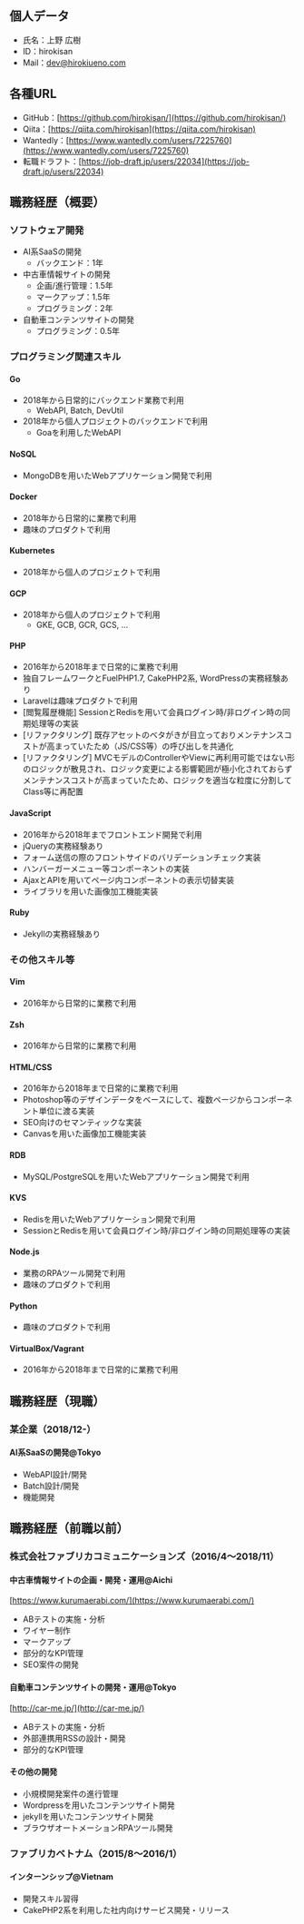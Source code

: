 ## 個人データ
* 氏名：上野 広樹
* ID：hirokisan
* Mail：dev@hirokiueno.com

## 各種URL
* GitHub：[https://github.com/hirokisan/](https://github.com/hirokisan/)
* Qiita：[https://qiita.com/hirokisan](https://qiita.com/hirokisan)
* Wantedly：[https://www.wantedly.com/users/7225760](https://www.wantedly.com/users/7225760)
* 転職ドラフト：[https://job-draft.jp/users/22034](https://job-draft.jp/users/22034)

## 職務経歴（概要）
### ソフトウェア開発
* AI系SaaSの開発
  * バックエンド：1年
* 中古車情報サイトの開発
	* 企画/進行管理：1.5年
	* マークアップ：1.5年
	* プログラミング：2年
* 自動車コンテンツサイトの開発
	* プログラミング：0.5年

### プログラミング関連スキル
#### Go
* 2018年から日常的にバックエンド業務で利用
  * WebAPI, Batch, DevUtil
* 2018年から個人プロジェクトのバックエンドで利用
  * Goaを利用したWebAPI

#### NoSQL
* MongoDBを用いたWebアプリケーション開発で利用

#### Docker
* 2018年から日常的に業務で利用
* 趣味のプロダクトで利用

#### Kubernetes
* 2018年から個人のプロジェクトで利用

#### GCP
* 2018年から個人のプロジェクトで利用
  * GKE, GCB, GCR, GCS, ...

#### PHP
* 2016年から2018年まで日常的に業務で利用
* 独自フレームワークとFuelPHP1.7, CakePHP2系, WordPressの実務経験あり
* Laravelは趣味プロダクトで利用
* [閲覧履歴機能] SessionとRedisを用いて会員ログイン時/非ログイン時の同期処理等の実装
* [リファクタリング] 既存アセットのベタがきが目立っておりメンテナンスコストが高まっていたため（JS/CSS等）の呼び出しを共通化
* [リファクタリング] MVCモデルのControllerやViewに再利用可能ではない形のロジックが散見され、ロジック変更による影響範囲が極小化されておらずメンテナンスコストが高まっていたため、ロジックを適当な粒度に分割してClass等に再配置

#### JavaScript
* 2016年から2018年までフロントエンド開発で利用
* jQueryの実務経験あり
* フォーム送信の際のフロントサイドのバリデーションチェック実装
* ハンバーガーメニュー等コンポーネントの実装
* AjaxとAPIを用いてページ内コンポーネントの表示切替実装
* ライブラリを用いた画像加工機能実装

#### Ruby
* Jekyllの実務経験あり

### その他スキル等
#### Vim
* 2016年から日常的に業務で利用

#### Zsh
* 2016年から日常的に業務で利用

#### HTML/CSS
* 2016年から2018年まで日常的に業務で利用
* Photoshop等のデザインデータをベースにして、複数ページからコンポーネント単位に渡る実装
* SEO向けのセマンティックな実装
* Canvasを用いた画像加工機能実装

#### RDB
* MySQL/PostgreSQLを用いたWebアプリケーション開発で利用

#### KVS
* Redisを用いたWebアプリケーション開発で利用
* SessionとRedisを用いて会員ログイン時/非ログイン時の同期処理等の実装

#### Node.js
* 業務のRPAツール開発で利用
* 趣味のプロダクトで利用

#### Python
* 趣味のプロダクトで利用

#### VirtualBox/Vagrant
* 2016年から2018年まで日常的に業務で利用

## 職務経歴（現職）
### 某企業（2018/12-）
#### AI系SaaSの開発@Tokyo

* WebAPI設計/開発
* Batch設計/開発
* 機能開発

## 職務経歴（前職以前）
### 株式会社ファブリカコミュニケーションズ（2016/4〜2018/11）
#### 中古車情報サイトの企画・開発・運用@Aichi
[https://www.kurumaerabi.com/](https://www.kurumaerabi.com/)

* ABテストの実施・分析
* ワイヤー制作
* マークアップ
* 部分的なKPI管理
* SEO案件の開発

#### 自動車コンテンツサイトの開発・運用@Tokyo
[http://car-me.jp/](http://car-me.jp/)

* ABテストの実施・分析
* 外部連携用RSSの設計・開発
* 部分的なKPI管理

#### その他の開発
* 小規模開発案件の進行管理
* Wordpressを用いたコンテンツサイト開発
* jekyllを用いたコンテンツサイト開発
* ブラウザオートメーションRPAツール開発

### ファブリカベトナム（2015/8〜2016/1）
#### インターンシップ@Vietnam
* 開発スキル習得
* CakePHP2系を利用した社内向けサービス開発・リリース

